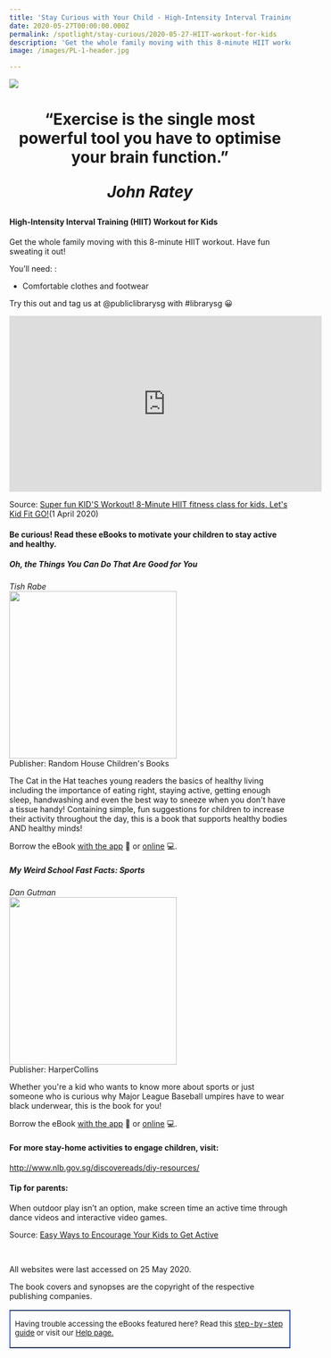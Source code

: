 ```yaml
---
title: 'Stay Curious with Your Child - High-Intensity Interval Training (HIIT) Workout for Kids'
date: 2020-05-27T00:00:00.000Z
permalink: /spotlight/stay-curious/2020-05-27-HIIT-workout-for-kids
description: 'Get the whole family moving with this 8-minute HIIT workout. Have fun sweating it out!'
image: /images/PL-1-header.jpg

---
```


<img src="/images/PL-1-header.jpg">
<h1 style="text-align:center">“Exercise is the single most powerful tool you have to optimise your brain function.”<p><i>John Ratey</i></p></h1>
<h4>High-Intensity Interval Training (HIIT) Workout for Kids</h4>
<p>Get the whole family moving with this 8-minute HIIT workout. Have fun sweating it out!</p>
<p>You’ll need: :</p>
<ul>
<li>Comfortable clothes and footwear</li>
</ul>
<p>Try this out and tag us at @publiclibrarysg with #librarysg 😀</p>
<div class="bp-youtube"><iframe width="560" height="315" src="https://www.youtube.com/embed/fomkRYcl_mo" frameborder="0" allow="accelerometer; autoplay; encrypted-media; gyroscope; picture-in-picture" allowfullscreen></iframe></div><p>Source: <a href="https://www.youtube.com/watch?v=fomkRYcl_mo" target="_blank" rel="noopener">Super fun KID'S Workout! 8-Minute HIIT fitness class for kids. Let's Kid Fit GO!</a>(1 April 2020)
<h4>Be curious! Read these eBooks to motivate your children to stay active and healthy.</h4>
<p><h5>Oh, the Things You Can Do That Are Good for You</h5></p>
<i>Tish Rabe</i><br/>
<a href="https://eresources.nlb.gov.sg/ereads/proxy?id=96f60aa8-fe0b-4be2-b79e-5636f63a5843"><img src="/images/PL-4-HIIT1.jpg" style="width:300px; text-align:left;"></a><br/>
Publisher: Random House Children's Books<br/>
<p>The Cat in the Hat teaches young readers the basics of healthy living including the importance of eating right, staying active, getting enough sleep, handwashing and even the best way to sneeze when you don't have a tissue handy! Containing simple, fun suggestions for children to increase their activity throughout the day, this is a book that supports healthy bodies AND healthy minds!
</p>
Borrow the eBook <a href="https://eresources.nlb.gov.sg/ereads/proxy?id=96f60aa8-fe0b-4be2-b79e-5636f63a5843">with the app</a> 📱 or <a href="https://nlb.overdrive.com/media/96f60aa8-fe0b-4be2-b79e-5636f63a5843">online</a> 💻.
<p><h5>My Weird School Fast Facts: Sports</h5></p>
<i>Dan Gutman</i><br/>
<a href="https://eresources.nlb.gov.sg/ereads/proxy?id=5F4D03B6-67D3-4D94-B106-40C4C3347BEE"><img src="/images/PL-4-HIIT2.jpg" style="width:300px; text-align:left;"></a><br/>
Publisher: HarperCollins<br/>
<p>Whether you're a kid who wants to know more about sports or just someone who is curious why Major League Baseball umpires have to wear black underwear, this is the book for you!</p>
Borrow the eBook <a href="https://eresources.nlb.gov.sg/ereads/proxy?id=5F4D03B6-67D3-4D94-B106-40C4C3347BEE">with the app</a> 📱 or <a href="https://nlb.overdrive.com/media/5F4D03B6-67D3-4D94-B106-40C4C3347BEE">online</a> 💻.
<h4>For more stay-home activities to engage children, visit:</h4>
<p><a href="http://www.nlb.gov.sg/discovereads/diy-resources/" target="_blank">http://www.nlb.gov.sg/discovereads/diy-resources/</a></p>
<h4>Tip for parents:</h4>
<p>When outdoor play isn’t an option, make screen time an active time through dance videos and interactive video games.
</p>
<p>Source: <a href="https://www.eatright.org/fitness/exercise/family-activities/easy-ways-to-encourage-your-kids-to-get-active" target="_blank">Easy Ways to Encourage Your Kids to Get Active</a></p><br/>
<p>All websites were last accessed on 25 May 2020.</p>
<p>The book covers and synopses are the copyright of the respective publishing companies.</p>
<table style="border-color: #4372d6;" border="1px" cellspacing="0" cellpadding="0">
<tbody>
<tr>
<td>
<p style="font-size: 10pt;">Having trouble accessing the eBooks featured here? Read this <a href="/images/UsingNLB'sresourcepackage_guide_20200204.pdf" target="blank">step-by-step guide</a> or visit our <a href="/get-started-with/libby/">Help page.</a></p>
</td>
</tr>
</tbody>
</table>
